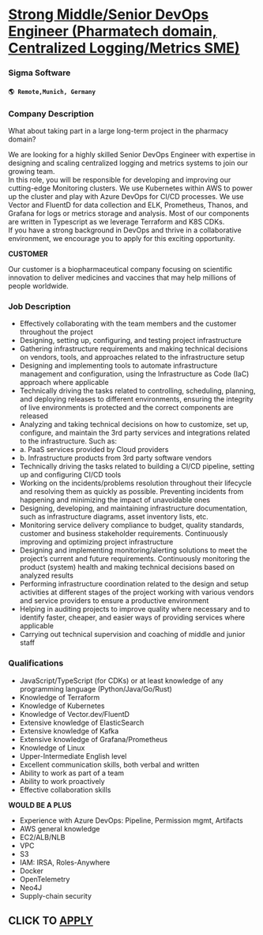 # [Strong Middle/Senior DevOps Engineer (Pharmatech domain, Centralized Logging/Metrics SME)](https://www.remotewlb.com/apply/strong-middle-senior-devops-engineer-pharmatech-domain-centralized-logging-metrics-sme)  
### Sigma Software  
#### `🌎 Remote,Munich, Germany`  

### **Company Description**

What about taking part in a large long-term project in the pharmacy domain?

We are looking for a highly skilled Senior DevOps Engineer with expertise in designing and scaling centralized logging and metrics systems to join our growing team.  
In this role, you will be responsible for developing and improving our cutting-edge Monitoring clusters. We use Kubernetes within AWS to power up the cluster and play with Azure DevOps for CI/CD processes. We use Vector and FluentD for data collection and ELK, Prometheus, Thanos, and Grafana for logs or metrics storage and analysis. Most of our components are written in Typescript as we leverage Terraform and K8S CDKs.  
If you have a strong background in DevOps and thrive in a collaborative environment, we encourage you to apply for this exciting opportunity.

 **CUSTOMER**

Our customer is a biopharmaceutical company focusing on scientific innovation to deliver medicines and vaccines that may help millions of people worldwide.

###  **Job Description**

  * Effectively collaborating with the team members and the customer throughout the project 
  * Designing, setting up, configuring, and testing project infrastructure 
  * Gathering infrastructure requirements and making technical decisions on vendors, tools, and approaches related to the infrastructure setup 
  * Designing and implementing tools to automate infrastructure management and configuration, using the Infrastructure as Code (IaC) approach where applicable 
  * Technically driving the tasks related to controlling, scheduling, planning, and deploying releases to different environments, ensuring the integrity of live environments is protected and the correct components are released 
  * Analyzing and taking technical decisions on how to customize, set up, configure, and maintain the 3rd party services and integrations related to the infrastructure. Such as: 
  * a. PaaS services provided by Cloud providers
  * b. Infrastructure products from 3rd party software vendors 
  * Technically driving the tasks related to building a CI/CD pipeline, setting up and configuring CI/CD tools 
  * Working on the incidents/problems resolution throughout their lifecycle and resolving them as quickly as possible. Preventing incidents from happening and minimizing the impact of unavoidable ones 
  * Designing, developing, and maintaining infrastructure documentation, such as infrastructure diagrams, asset inventory lists, etc. 
  * Monitoring service delivery compliance to budget, quality standards, customer and business stakeholder requirements. Continuously improving and optimizing project infrastructure 
  * Designing and implementing monitoring/alerting solutions to meet the project’s current and future requirements. Continuously monitoring the product (system) health and making technical decisions based on analyzed results 
  * Performing infrastructure coordination related to the design and setup activities at different stages of the project working with various vendors and service providers to ensure a productive environment 
  * Helping in auditing projects to improve quality where necessary and to identify faster, cheaper, and easier ways of providing services where applicable 
  * Carrying out technical supervision and coaching of middle and junior staff 

### **Qualifications**

  * JavaScript/TypeScript (for CDKs) or at least knowledge of any programming language (Python/Java/Go/Rust) 
  * Knowledge of Terraform 
  * Knowledge of Kubernetes 
  * Knowledge of Vector.dev/FluentD 
  * Extensive knowledge of ElasticSearch 
  * Extensive knowledge of Kafka 
  * Extensive knowledge of Grafana/Prometheus 
  * Knowledge of Linux 
  * Upper-Intermediate English level 
  * Excellent communication skills, both verbal and written 
  * Ability to work as part of a team 
  * Ability to work proactively 
  * Effective collaboration skills 

**WOULD BE A PLUS**

  * Experience with Azure DevOps: Pipeline, Permission mgmt, Artifacts 
  * AWS general knowledge 
  * EC2/ALB/NLB 
  * VPC 
  * S3 
  * IAM: IRSA, Roles-Anywhere 
  * Docker 
  * OpenTelemetry 
  * Neo4J 
  * Supply-chain security 

  
## CLICK TO [APPLY](https://www.remotewlb.com/apply/strong-middle-senior-devops-engineer-pharmatech-domain-centralized-logging-metrics-sme)

